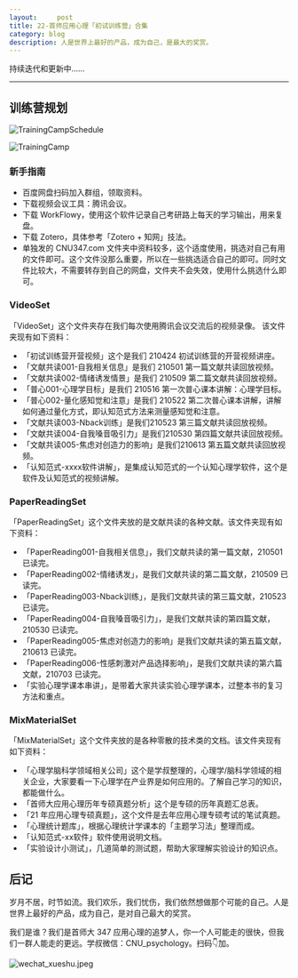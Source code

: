 ```yaml
---
layout:     post
title: 22-首师应用心理「初试训练营」合集
category: blog
description: 人是世界上最好的产品，成为自己，是最大的奖赏。
---
```


持续迭代和更新中……

-----

## 训练营规划
![TrainingCampSchedule](https://image.cnu347.com/2021-05-04-22-TrainingCampSchedule-1.png)

![TrainingCamp](https://image.cnu347.com/2020-08-29-200829-trainingCamp.png)

### 新手指南
*  百度网盘扫码加入群组，领取资料。
*  下载视频会议工具：腾讯会议。
*  下载 WorkFlowy，使用这个软件记录自己考研路上每天的学习输出，用来复盘。
*  下载 Zotero，具体参考「Zotero + 知网」技法。
*  单独发的 CNU347.com 文件夹中资料较多，这个适度使用，挑选对自己有用的文件即可。这个文件没那么重要，所以在一些挑选适合自己的即可。同时文件比较大，不需要转存到自己的网盘，文件夹不会失效，使用什么挑选什么即可。

### VideoSet
「VideoSet」这个文件夹存在我们每次使用腾讯会议交流后的视频录像。
该文件夹现有如下资料：
- 「初试训练营开营视频」这个是我们 210424 初试训练营的开营视频讲座。
- 「文献共读001-自我相关信息」是我们 210501 第一篇文献共读回放视频。
- 「文献共读002-情绪诱发情景」是我们 210509 第二篇文献共读回放视频。
- 「普心001-心理学目标」是我们 210516 第一次普心课本讲解：心理学目标。
- 「普心002-量化感知觉和注意」是我们 210522 第二次普心课本讲解，讲解如何通过量化方式，即认知范式方法来测量感知觉和注意。
- 「文献共读003-Nback训练」是我们210523 第三篇文献共读回放视频。
- 「文献共读004-自我嗓音吸引力」是我们210530 第四篇文献共读回放视频。
- 「文献共读005-焦虑对创造力的影响」是我们210613 第五篇文献共读回放视频。
- 「认知范式-xxxx软件讲解」，是集成认知范式的一个认知心理学软件，这个是软件及认知范式的视频讲解。

### PaperReadingSet
「PaperReadingSet」这个文件夹放的是文献共读的各种文献。该文件夹现有如下资料：
- 「PaperReading001-自我相关信息」，我们文献共读的第一篇文献，210501 已读完。
- 「PaperReading002-情绪诱发」，是我们文献共读的第二篇文献，210509 已读完。
- 「PaperReading003-Nback训练」，是我们文献共读的第三篇文献，210523 已读完。
- 「PaperReading004-自我嗓音吸引力」，是我们文献共读的第四篇文献，210530 已读完。
- 「PaperReading005-焦虑对创造力的影响」是我们文献共读的第五篇文献，210613 已读完。
- 「PaperReading006-性感刺激对产品选择影响」，是我们文献共读的第六篇文献，210703 已读完。
- 「实验心理学课本串讲」，是带着大家共读实验心理学课本，过整本书的复习方法和重点。


### MixMaterialSet
「MixMaterialSet」这个文件夹放的是各种零散的技术类的文档。该文件夹现有如下资料：
- 「心理学脑科学领域相关公司」这个是学叔整理的，心理学/脑科学领域的相关企业，大家要看一下心理学在产业界是如何应用的。了解自己学习的知识，都能做什么。
- 「首师大应用心理历年专硕真题分析」这个是专硕的历年真题汇总表。
- 「21 年应用心理专硕真题」，这个文件是去年应用心理专硕考试的笔试真题。
- 「心理统计题库」，根据心理统计学课本的「主题学习法」整理而成。
- 「认知范式-xx软件」软件使用说明文档。
- 「实验设计小测试」，几道简单的测试题，帮助大家理解实验设计的知识点。

## 后记

岁月不居，时节如流。我们欢乐，我们忧伤，我们依然想做那个可能的自己。人是世界上最好的产品，成为自己，是对自己最大的奖赏。

我们是谁？我们是首师大 347 应用心理的追梦人，你一个人可能走的很快，但我们一群人能走的更远。学叔微信：CNU_psychology。扫码👇加。

![wechat_xueshu.jpeg](https://cnu347-1257355643.cos.ap-beijing.myqcloud.com/CNU347/WechatIMG125.jpeg)
